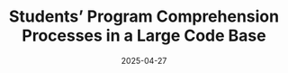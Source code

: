---
title: "Students’ Program Comprehension Processes in a Large Code Base"
collection: publications
permalink: /publication/pc_processes
excerpt: 'excerpt'
date: 2025-04-27
venue: 'International Conference on Program Comprehension (ICPC)'
citation: <b>Anshul Shah</b>, Thanh Tong, Elena Tomson, Steven Shi, Bill Griswold, Gerald Soosairaj. 2025. Students’ Program Comprehension Processes in a Large Code Base. In Proceedings of the 33nd IEEE/ACM International Conference on Program Comprehension (ICPC '25). Association for Computing Machinery, New York, NY, USA. <a href="https://anshulshah99.github.io/files/pc_processes.pdf">https://anshulshah99.github.io/files/pc_processes.pdf</a>
---